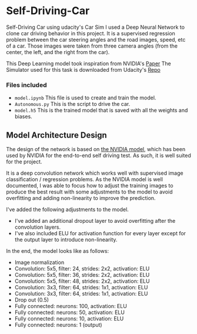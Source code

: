 # Self-Driving-Car
Self-Driving Car using udacity's Car Sim
I used a Deep Neural Network to clone car driving behavior in this project. It is a supervised regression problem between the car steering angles and the road images, speed, etc of a car.
Those images were taken from three camera angles (from the center, the left, and the right from the car).

This Deep Learning model took inspiration from NVIDIA's [Paper](https://arxiv.org/pdf/1604.07316)
The Simulator used for this task is downloaded from Udacity's [Repo](https://github.com/udacity/self-driving-car-sim.git)


### Files included

- `model.ipynb` This file is used to create and train the model.
- `Autonomous.py` This is the script to drive the car.
- `model.h5` This is the trained model that is saved with all the weights and biases.

## Model Architecture Design

The design of the network is based on [the NVIDIA model](https://devblogs.nvidia.com/parallelforall/deep-learning-self-driving-cars/), which has been used by NVIDIA for the end-to-end self driving test.  As such, it is well suited for the project.  

It is a deep convolution network which works well with supervised image classification / regression problems.  As the NVIDIA model is well documented, I was able to focus how to adjust the training images to produce the best result with some adjustments to the model to avoid overfitting and adding non-linearity to improve the prediction.

I've added the following adjustments to the model. 

- I've added an additional dropout layer to avoid overfitting after the convolution layers.
- I've also included ELU for activation function for every layer except for the output layer to introduce non-linearity.

In the end, the model looks like as follows:

- Image normalization
- Convolution: 5x5, filter: 24, strides: 2x2, activation: ELU
- Convolution: 5x5, filter: 36, strides: 2x2, activation: ELU
- Convolution: 5x5, filter: 48, strides: 2x2, activation: ELU
- Convolution: 3x3, filter: 64, strides: 1x1, activation: ELU
- Convolution: 3x3, filter: 64, strides: 1x1, activation: ELU
- Drop out (0.5)
- Fully connected: neurons: 100, activation: ELU
- Fully connected: neurons:  50, activation: ELU
- Fully connected: neurons:  10, activation: ELU
- Fully connected: neurons:   1 (output)
